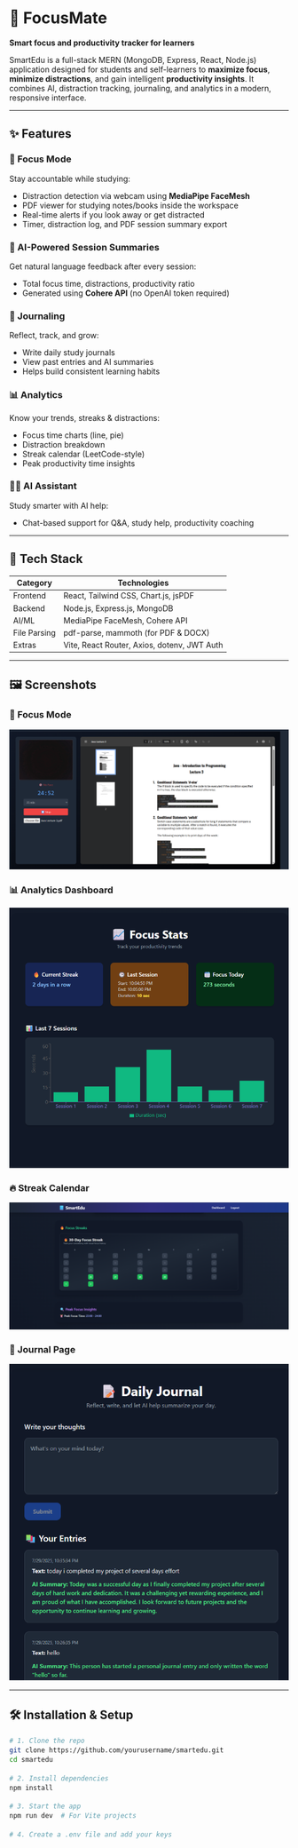 # 📘 FocusMate

**Smart focus and productivity tracker for learners**

SmartEdu is a full-stack MERN (MongoDB, Express, React, Node.js) application designed for students and self-learners to **maximize focus**, **minimize distractions**, and gain intelligent **productivity insights**. It combines AI, distraction tracking, journaling, and analytics in a modern, responsive interface.

---

## ✨ Features

### 🎯 Focus Mode  
Stay accountable while studying:
- Distraction detection via webcam using **MediaPipe FaceMesh**
- PDF viewer for studying notes/books inside the workspace
- Real-time alerts if you look away or get distracted
- Timer, distraction log, and PDF session summary export

### 🧠 AI-Powered Session Summaries  
Get natural language feedback after every session:
- Total focus time, distractions, productivity ratio
- Generated using **Cohere API** (no OpenAI token required)

### 📓 Journaling  
Reflect, track, and grow:
- Write daily study journals
- View past entries and AI summaries
- Helps build consistent learning habits

### 📊 Analytics  
Know your trends, streaks & distractions:
- Focus time charts (line, pie)
- Distraction breakdown
- Streak calendar (LeetCode-style)
- Peak productivity time insights

### 🧑‍💻 AI Assistant  
Study smarter with AI help:
- Chat-based support for Q&A, study help, productivity coaching

---

## 🧰 Tech Stack

| Category       | Technologies                                      |
|----------------|---------------------------------------------------|
| Frontend       | React, Tailwind CSS, Chart.js, jsPDF              |
| Backend        | Node.js, Express.js, MongoDB                      |
| AI/ML          | MediaPipe FaceMesh, Cohere API                    |
| File Parsing   | pdf-parse, mammoth (for PDF & DOCX)               |
| Extras         | Vite, React Router, Axios, dotenv, JWT Auth       |

---

## 🖼️ Screenshots
### 🧠 Focus Mode  
![Focus Mode](./screenshots/focus-mode.png)

### 📊 Analytics Dashboard  
![Analytics](./screenshots/analytics.png)

### 🔥 Streak Calendar  
![Streak Calendar](./screenshots/streak-calendar.png)

### 📓 Journal Page  
![Journal](./screenshots/journal.png)

---

## 🛠️ Installation & Setup

```bash
# 1. Clone the repo
git clone https://github.com/yourusername/smartedu.git
cd smartedu

# 2. Install dependencies
npm install

# 3. Start the app
npm run dev  # For Vite projects

# 4. Create a .env file and add your keys

